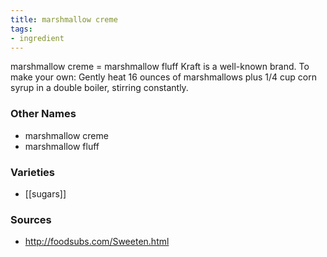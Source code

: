 ```yaml
---
title: marshmallow creme
tags:
- ingredient
---
```

marshmallow creme = marshmallow fluff Kraft is a well-known brand. To make your own: Gently heat 16 ounces of marshmallows plus 1/4 cup corn syrup in a double boiler, stirring constantly.

### Other Names

* marshmallow creme
* marshmallow fluff

### Varieties

* [[sugars]]

### Sources
* http://foodsubs.com/Sweeten.html
